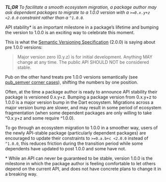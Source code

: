 _**TL;DR** To facilitate a smooth ecosystem migration, a package author may ask dependent packages to migrate to a 1.0.0 version with a `>=0.x.y+z <2.0.0` constraint rather than a `^1.0.0`._

API stability* is an important milestone in a package’s lifetime and bumping the version to 1.0.0 is an exciting way to celebrate this moment.

This is what the [Semantic Versioning Specification](https://semver.org/#spec-item-4) (2.0.0) is saying about pre 1.0.0 versions:

> Major version zero (0.y.z) is for initial development. Anything MAY change at any time. The public API SHOULD NOT be considered stable.

Pub on the other hand treats pre 1.0.0 versions semantically (see [pub_semver corner cases](https://pub.dev/packages/pub_semver)), shifting the numbers by one position.

Often, at the time a package author is ready to announce API stability their package is versioned 0.x.y+z. Bumping a package version from 0.x.y+z to 1.0.0 is a major version bump in the Dart ecosystem. Migrations across a major version bump are slower, and may result in some period of ecosystem fragmentation (when some dependent packages are only willing to take ^0.x.y+z and some require ^1.0.0).

To go through an ecosystem migration to 1.0.0 in a smoother way, users of the newly API-stable package (particularly dependent packages) are encouraged to update their constraints to `>=0.a.b+c <2.0.0` instead of `^1.0.0`, this reduces friction during the transition period while some dependents have updated to post 1.0.0 and some have not.


&ast; While an API can never be guaranteed to be stable, version 1.0.0 is the milestone in which the package author is feeling comfortable to let others depend on the current API, and does not have concrete plans to change it in a breaking way.